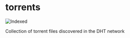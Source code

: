 torrents 
========
![Indexed](https://img.shields.io/badge/indexed-99498-blue)

Collection of torrent files discovered in the DHT network

